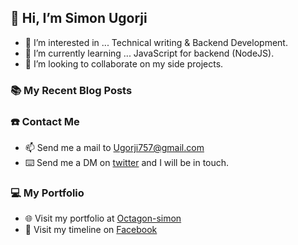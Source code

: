 ## 👋 Hi, I’m Simon Ugorji

- 👀 I’m interested in ... Technical writing & Backend Development. 
- 🌱 I’m currently learning ... JavaScript for backend (NodeJS). 
- 💞️ I’m looking to collaborate on my side projects. 

### :books: My Recent Blog Posts
<!-- BLOGPOSTS:START -->
<!-- BLOGPOSTS:END -->

### ☎️ Contact Me

- 📫 Send me a mail to Ugorji757@gmail.com
- ⌨️ Send me a DM on [twitter](https://twitter.com/ugorji_simon) and I will be in touch.

### 💻 My Portfolio

- 🌐 Visit my portfolio at [Octagon-simon](https://Octagon-simon.github.io)
- 📰 Visit my timeline on [Facebook](https://fb.com/Simon.ugorji.106)
